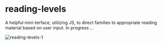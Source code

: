 # reading-levels
A helpful mini-terface, utilizing JS, to direct families to appropriate reading material based on user input. In progress ...

![reading-levels-1](https://user-images.githubusercontent.com/44883733/57958798-10fb9f80-78cf-11e9-980d-72112300b61d.png)
